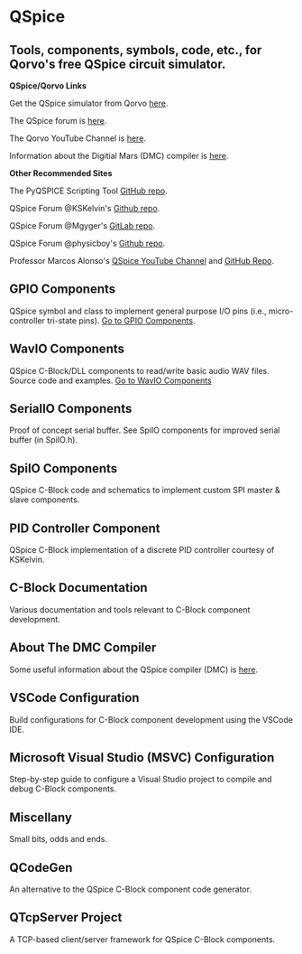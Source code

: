 # QSpice

## Tools, components, symbols, code, etc., for Qorvo's free QSpice circuit simulator.

**QSpice/Qorvo Links**

Get the QSpice simulator from Qorvo [here](https://www.qorvo.com/).

The QSpice forum is [here](https://forum.qorvo.com/c/qspice/).

The Qorvo YouTube Channel is [here](https://www.youtube.com/c/qorvo).

Information about the Digitial Mars (DMC) compiler is [here](README_DMC.md).

**Other Recommended Sites**

The PyQSPICE Scripting Tool [GitHub repo](https://github.com/Qorvo/PyQSPICE).

QSpice Forum @KSKelvin's [Github repo](https://github.com/KSKelvin-Github/Qspice/).

QSpice Forum @Mgyger's [GitLab repo](https://gitlab.com/mgyger/qspice-symbols/).

QSpice Forum @physicboy's [Github repo](https://github.com/physicboy/QSPICE).

Professor Marcos Alonso's [QSpice YouTube Channel](https://www.youtube.com/@MarcosAlonsoElectronics) and [GitHub Repo](https://github.com/marcosalonsoelectronics/website).

## GPIO Components
QSpice symbol and class to implement general purpose I/O pins (i.e., micro-controller tri-state pins).
[Go to GPIO Components](./GPIO/).

## WavIO Components
QSpice C-Block/DLL components to read/write basic audio WAV files.  Source code and examples.
[Go to WavIO Components](./WavIO/)

## SerialIO Components
Proof of concept serial buffer.  See SpiIO components for improved serial buffer (in SpiIO.h).

## SpiIO Components
QSpice C-Block code and schematics to implement custom SPI master & slave components.

## PID Controller Component
QSpice C-Block implementation of a discrete PID controller courtesy of KSKelvin.

## C-Block Documentation
Various documentation and tools relevant to C-Block component development.

## About The DMC Compiler
Some useful information about the QSpice compiler (DMC) is [here](README_DMC.md).

## VSCode Configuration
Build configurations for C-Block component development using the VSCode IDE.

## Microsoft Visual Studio (MSVC) Configuration
Step-by-step guide to configure a Visual Studio project to compile and debug C-Block components.

## Miscellany
Small bits, odds and ends.

## QCodeGen
An alternative to the QSpice C-Block component code generator.

## QTcpServer Project
A TCP-based client/server framework for QSpice C-Block components.
